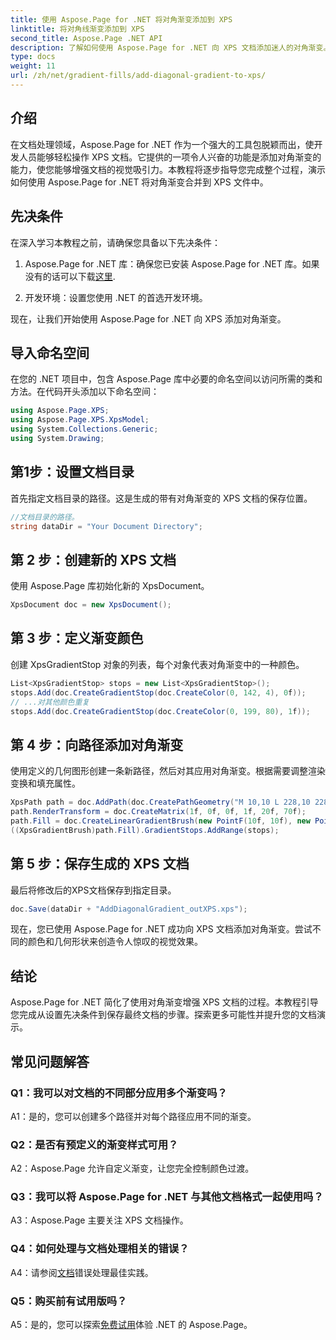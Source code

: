 ```yaml
---
title: 使用 Aspose.Page for .NET 将对角渐变添加到 XPS
linktitle: 将对角线渐变添加到 XPS
second_title: Aspose.Page .NET API
description: 了解如何使用 Aspose.Page for .NET 向 XPS 文档添加迷人的对角渐变。轻松提升您的视觉呈现效果。
type: docs
weight: 11
url: /zh/net/gradient-fills/add-diagonal-gradient-to-xps/
---
```

## 介绍

在文档处理领域，Aspose.Page for .NET 作为一个强大的工具包脱颖而出，使开发人员能够轻松操作 XPS 文档。它提供的一项令人兴奋的功能是添加对角渐变的能力，使您能够增强文档的视觉吸引力。本教程将逐步指导您完成整个过程，演示如何使用 Aspose.Page for .NET 将对角渐变合并到 XPS 文件中。

## 先决条件

在深入学习本教程之前，请确保您具备以下先决条件：

1.  Aspose.Page for .NET 库：确保您已安装 Aspose.Page for .NET 库。如果没有的话可以下载[这里](https://releases.aspose.com/page/net/).

2. 开发环境：设置您使用 .NET 的首选开发环境。

现在，让我们开始使用 Aspose.Page for .NET 向 XPS 添加对角渐变。

## 导入命名空间

在您的 .NET 项目中，包含 Aspose.Page 库中必要的命名空间以访问所需的类和方法。在代码开头添加以下命名空间：

```csharp
using Aspose.Page.XPS;
using Aspose.Page.XPS.XpsModel;
using System.Collections.Generic;
using System.Drawing;
```

## 第1步：设置文档目录

首先指定文档目录的路径。这是生成的带有对角渐变的 XPS 文档的保存位置。

```csharp
//文档目录的路径。
string dataDir = "Your Document Directory";
```

## 第 2 步：创建新的 XPS 文档

使用 Aspose.Page 库初始化新的 XpsDocument。

```csharp
XpsDocument doc = new XpsDocument();
```

## 第 3 步：定义渐变颜色

创建 XpsGradientStop 对象的列表，每个对象代表对角渐变中的一种颜色。

```csharp
List<XpsGradientStop> stops = new List<XpsGradientStop>();
stops.Add(doc.CreateGradientStop(doc.CreateColor(0, 142, 4), 0f));
// ...对其他颜色重复
stops.Add(doc.CreateGradientStop(doc.CreateColor(0, 199, 80), 1f));
```

## 第 4 步：向路径添加对角渐变

使用定义的几何图形创建一条新路径，然后对其应用对角渐变。根据需要调整渲染变换和填充属性。

```csharp
XpsPath path = doc.AddPath(doc.CreatePathGeometry("M 10,10 L 228,10 228,100 10,100"));
path.RenderTransform = doc.CreateMatrix(1f, 0f, 0f, 1f, 20f, 70f);
path.Fill = doc.CreateLinearGradientBrush(new PointF(10f, 10f), new PointF(228f, 100f));
((XpsGradientBrush)path.Fill).GradientStops.AddRange(stops);
```

## 第 5 步：保存生成的 XPS 文档

最后将修改后的XPS文档保存到指定目录。

```csharp
doc.Save(dataDir + "AddDiagonalGradient_outXPS.xps");
```

现在，您已使用 Aspose.Page for .NET 成功向 XPS 文档添加对角渐变。尝试不同的颜色和几何形状来创造令人惊叹的视觉效果。

## 结论

Aspose.Page for .NET 简化了使用对角渐变增强 XPS 文档的过程。本教程引导您完成从设置先决条件到保存最终文档的步骤。探索更多可能性并提升您的文档演示。

## 常见问题解答

### Q1：我可以对文档的不同部分应用多个渐变吗？

A1：是的，您可以创建多个路径并对每个路径应用不同的渐变。

### Q2：是否有预定义的渐变样式可用？

A2：Aspose.Page 允许自定义渐变，让您完全控制颜色过渡。

### Q3：我可以将 Aspose.Page for .NET 与其他文档格式一起使用吗？

A3：Aspose.Page 主要关注 XPS 文档操作。

### Q4：如何处理与文档处理相关的错误？

 A4：请参阅[文档](https://reference.aspose.com/page/net/)错误处理最佳实践。

### Q5：购买前有试用版吗？

 A5：是的，您可以探索[免费试用](https://releases.aspose.com/)体验 .NET 的 Aspose.Page。